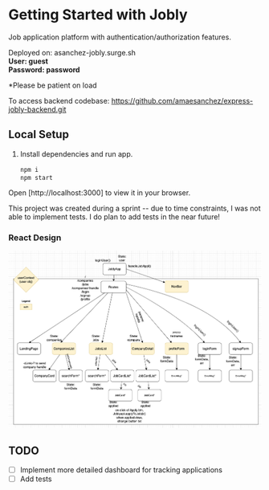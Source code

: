 # Getting Started with Jobly
Job application platform with authentication/authorization features.

Deployed on: asanchez-jobly.surge.sh  
**User: guest  
Password: password**  

*Please be patient on load

To access backend codebase: https://github.com/amaesanchez/express-jobly-backend.git

## Local Setup

1. Install dependencies and run app.

    ```
    npm i
    npm start
    ```

Open [http://localhost:3000] to view it in your browser.

This project was created during a sprint -- due to time constraints, I was not able to implement tests. I do plan to add tests in the near future!

### React Design
![Alt text](/public/react-design.png)

## TODO
- [ ] Implement more detailed dashboard for tracking applications
- [ ] Add tests
